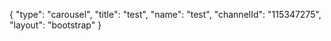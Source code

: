 {
    "type": "carousel",
    "title": "test",
    "name": "test",
    "channelId": "115347275",
    "layout": "bootstrap"
}